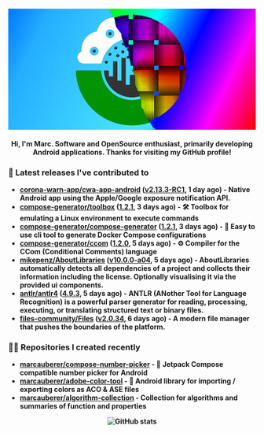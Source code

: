 <p align="center">
	<img src="https://raw.githubusercontent.com/marcauberer/marcauberer/master/images/frontpage-image.jpg">
	<br><br>
	<b>Hi, I'm Marc. Software and OpenSource enthusiast, primarily developing Android applications. Thanks for visiting my GitHub profile!
</p>

### 🚀 Latest releases I've contributed to


- [corona-warn-app/cwa-app-android](https://github.com/corona-warn-app/cwa-app-android) ([v2.13.3-RC1](https://github.com/corona-warn-app/cwa-app-android/releases/tag/v2.13.3-RC1), 1 day ago) - Native Android app using the Apple/Google exposure notification API.
- [compose-generator/toolbox](https://github.com/compose-generator/toolbox) ([1.2.1](https://github.com/compose-generator/toolbox/releases/tag/1.2.1), 3 days ago) - 🛠️ Toolbox for emulating a Linux environment to execute commands
- [compose-generator/compose-generator](https://github.com/compose-generator/compose-generator) ([1.2.1](https://github.com/compose-generator/compose-generator/releases/tag/1.2.1), 3 days ago) - 🐳 Easy to use cli tool to generate Docker Compose configurations
- [compose-generator/ccom](https://github.com/compose-generator/ccom) ([1.2.0](https://github.com/compose-generator/ccom/releases/tag/1.2.0), 5 days ago) - ⚙️ Compiler for the CCom (Conditional Comments) language
- [mikepenz/AboutLibraries](https://github.com/mikepenz/AboutLibraries) ([v10.0.0-a04](https://github.com/mikepenz/AboutLibraries/releases/tag/v10.0.0-a04), 5 days ago) - AboutLibraries automatically detects all dependencies of a project and collects their information including the license. Optionally visualising it via the provided ui components.
- [antlr/antlr4](https://github.com/antlr/antlr4) ([4.9.3](https://github.com/antlr/antlr4/releases/tag/4.9.3), 5 days ago) - ANTLR (ANother Tool for Language Recognition) is a powerful parser generator for reading, processing, executing, or translating structured text or binary files.
- [files-community/Files](https://github.com/files-community/Files) ([v2.0.34](https://github.com/files-community/Files/releases/tag/v2.0.34), 6 days ago) - A modern file manager that pushes the boundaries of the platform.

### 👨‍💻 Repositories I created recently
- [marcauberer/compose-number-picker](https://github.com/marcauberer/compose-number-picker) - 🔢 Jetpack Compose compatible number picker for Android
- [marcauberer/adobe-color-tool](https://github.com/marcauberer/adobe-color-tool) - 🎨 Android library for importing / exporting colors as ACO &amp; ASE files
- [marcauberer/algorithm-collection](https://github.com/marcauberer/algorithm-collection) - Collection for algorithms and summaries of function and properties

<p align="center">
	<img src="https://github-readme-stats.vercel.app/api?username=marcauberer&show_icons=true&theme=dark" alt="GitHub stats">
</p>
